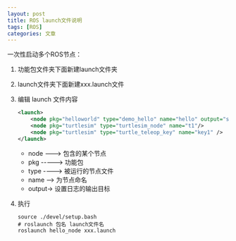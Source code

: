 ```yaml
---
layout: post
title: ROS launch文件说明
tags: [ROS]
categories: 文章
---
```


一次性启动多个ROS节点：

1. 功能包文件夹下面新建launch文件夹

2. launch文件夹下面新建xxx.launch文件

3. 编辑 launch 文件内容

   ```xml
   <launch>
       <node pkg="helloworld" type="demo_hello" name="hello" output="screen" />
       <node pkg="turtlesim" type="turtlesim_node" name="t1"/>
       <node pkg="turtlesim" type="turtle_teleop_key" name="key1" />
   </launch>
   ```

   - node ---> 包含的某个节点
   - pkg -----> 功能包
   - type ----> 被运行的节点文件
   - name --> 为节点命名
   - output-> 设置日志的输出目标

4. 执行

   ```shell
   source ./devel/setup.bash
   # roslaunch 包名 launch文件名
   roslaunch hello_node xxx.launch
   ```
